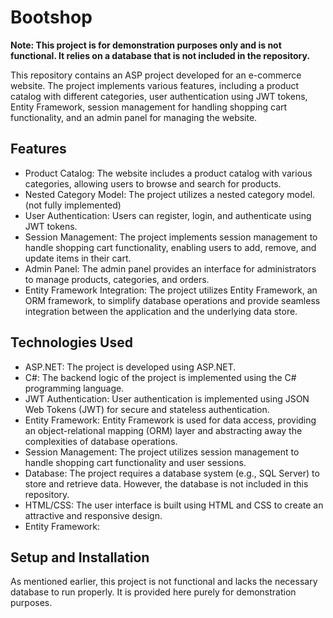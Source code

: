 # Bootshop

**Note: This project is for demonstration purposes only and is not functional. It relies on a database that is not included in the repository.**

This repository contains an ASP project developed for an e-commerce website. The project implements various features, including a product catalog with different categories, user authentication using JWT tokens, Entity Framework, session management for handling shopping cart functionality, and an admin panel for managing the website.

## Features

- Product Catalog: The website includes a product catalog with various categories, allowing users to browse and search for products.
- Nested Category Model: The project utilizes a nested category model. (not fully implemented)
- User Authentication: Users can register, login, and authenticate using JWT tokens.
- Session Management: The project implements session management to handle shopping cart functionality, enabling users to add, remove, and update items in their cart.
- Admin Panel: The admin panel provides an interface for administrators to manage products, categories, and orders.
- Entity Framework Integration: The project utilizes Entity Framework, an ORM framework, to simplify database operations and provide seamless integration between the application and the underlying data store.

## Technologies Used

- ASP.NET: The project is developed using ASP.NET.
- C#: The backend logic of the project is implemented using the C# programming language.
- JWT Authentication: User authentication is implemented using JSON Web Tokens (JWT) for secure and stateless authentication.
- Entity Framework: Entity Framework is used for data access, providing an object-relational mapping (ORM) layer and abstracting away the complexities of database operations.
- Session Management: The project utilizes session management to handle shopping cart functionality and user sessions.
- Database: The project requires a database system (e.g., SQL Server) to store and retrieve data. However, the database is not included in this repository.
- HTML/CSS: The user interface is built using HTML and CSS to create an attractive and responsive design.
- Entity Framework: 

## Setup and Installation

As mentioned earlier, this project is not functional and lacks the necessary database to run properly. It is provided here purely for demonstration purposes.


